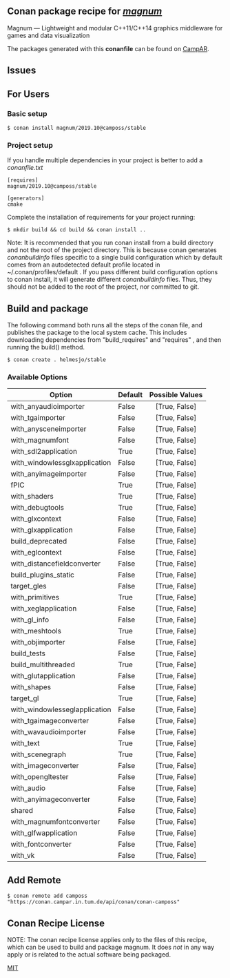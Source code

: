 ## Conan package recipe for [*magnum*](https://magnum.graphics)

Magnum — Lightweight and modular C++11/C++14                     graphics middleware for games and data visualization

The packages generated with this **conanfile** can be found on [CampAR](https://conan.campar.in.tum.de/artifactory/webapp/#/home).


## Issues

## For Users

### Basic setup

    $ conan install magnum/2019.10@camposs/stable

### Project setup

If you handle multiple dependencies in your project is better to add a *conanfile.txt*

    [requires]
    magnum/2019.10@camposs/stable

    [generators]
    cmake

Complete the installation of requirements for your project running:

    $ mkdir build && cd build && conan install ..

Note: It is recommended that you run conan install from a build directory and not the root of the project directory.  This is because conan generates *conanbuildinfo* files specific to a single build configuration which by default comes from an autodetected default profile located in ~/.conan/profiles/default .  If you pass different build configuration options to conan install, it will generate different *conanbuildinfo* files.  Thus, they should not be added to the root of the project, nor committed to git.


## Build and package

The following command both runs all the steps of the conan file, and publishes the package to the local system cache.  This includes downloading dependencies from "build_requires" and "requires" , and then running the build() method.

    $ conan create . helmesjo/stable


### Available Options
| Option        | Default | Possible Values  |
| ------------- |:----------------- |:------------:|
| with_anyaudioimporter      | False |  [True, False] |
| with_tgaimporter      | False |  [True, False] |
| with_anysceneimporter      | False |  [True, False] |
| with_magnumfont      | False |  [True, False] |
| with_sdl2application      | True |  [True, False] |
| with_windowlessglxapplication      | False |  [True, False] |
| with_anyimageimporter      | False |  [True, False] |
| fPIC      | True |  [True, False] |
| with_shaders      | True |  [True, False] |
| with_debugtools      | True |  [True, False] |
| with_glxcontext      | False |  [True, False] |
| with_glxapplication      | False |  [True, False] |
| build_deprecated      | False |  [True, False] |
| with_eglcontext      | False |  [True, False] |
| with_distancefieldconverter      | False |  [True, False] |
| build_plugins_static      | False |  [True, False] |
| target_gles      | False |  [True, False] |
| with_primitives      | True |  [True, False] |
| with_xeglapplication      | False |  [True, False] |
| with_gl_info      | False |  [True, False] |
| with_meshtools      | True |  [True, False] |
| with_objimporter      | False |  [True, False] |
| build_tests      | False |  [True, False] |
| build_multithreaded      | True |  [True, False] |
| with_glutapplication      | False |  [True, False] |
| with_shapes      | False |  [True, False] |
| target_gl      | True |  [True, False] |
| with_windowlesseglapplication      | False |  [True, False] |
| with_tgaimageconverter      | False |  [True, False] |
| with_wavaudioimporter      | False |  [True, False] |
| with_text      | True |  [True, False] |
| with_scenegraph      | True |  [True, False] |
| with_imageconverter      | False |  [True, False] |
| with_opengltester      | False |  [True, False] |
| with_audio      | False |  [True, False] |
| with_anyimageconverter      | False |  [True, False] |
| shared      | False |  [True, False] |
| with_magnumfontconverter      | False |  [True, False] |
| with_glfwapplication      | False |  [True, False] |
| with_fontconverter      | False |  [True, False] |
| with_vk      | False |  [True, False] |


## Add Remote

    $ conan remote add camposs "https://conan.campar.in.tum.de/api/conan/conan-camposs"


## Conan Recipe License

NOTE: The conan recipe license applies only to the files of this recipe, which can be used to build and package magnum.
It does *not* in any way apply or is related to the actual software being packaged.

[MIT](https://github.com/ulricheck/conan-corrade/blob/stable/2018.10/LICENSE.md)
